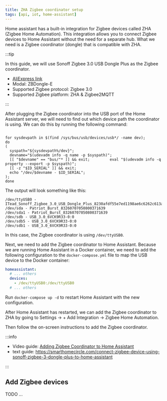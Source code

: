 ```yaml
---
title: ZHA Zigbee coordinator setup
tags: [api, iot, home-assistant]
---
```


Home assistant has a built-in integration for Zigbee devices called ZHA (Zigbee Home Automation). This integration allows you to connect Zigbee devices to Home Assistant without the need for a separate hub. What we need is a Zigbee coordinator (dongle) that is compatible with ZHA.

:::tip

In this guide, we will use Sonoff Zigbee 3.0 USB Dongle Plus as the Zigbee coordinator.

- [AliExpress link](https://ja.aliexpress.com/item/1005007089589385.html?spm=a2g0o.order_list.order_list_main.47.68e8585asfaXlj&gatewayAdapt=glo2jpn)
- Modal: ZBDongle-E
- Supported Zigbee protocol: Zigbee 3.0
- Supported Zigbee platform: ZHA & Zigbee2MQTT

:::

After plugging the Zigbee coordinator into the USB port of the Home Assistant server, we will need to find out which device path the coordinator is using. We can do this by running the following command:

```shell

for sysdevpath in $(find /sys/bus/usb/devices/usb*/ -name dev);
do
(
  syspath="${sysdevpath%/dev}";
  devname="$(udevadm info -q name -p $syspath)";
  [[ "$devname" == "bus/"* ]] && exit;         eval "$(udevadm info -q property --export -p $syspath)";
  [[ -z "$ID_SERIAL" ]] && exit;
  echo "/dev/$devname - $ID_SERIAL";
);
done

```

The output will look something like this:

```shell
/dev/ttyUSB0 - ITead_Sonoff_Zigbee_3.0_USB_Dongle_Plus_8230afdf55e7ed1198ae6c6262c613ac
/dev/sda - Patriot_Burst_83260707050800371639
/dev/sda1 - Patriot_Burst_83260707050800371639
/dev/sdb - USB_3.0_6VCK9R33-0:0
/dev/sdb5 - USB_3.0_6VCK9R33-0:0
/dev/sdb1 - USB_3.0_6VCK9R33-0:0
```

In this case, the Zigbee coordinator is using `/dev/ttyUSB0`.

Next, we need to add the Zigbee coordinator to Home Assistant. Because we are running Home Assistant in a Docker container, we need to add the following configuration to the `docker-compose.yml` file to map the USB device to the Docker container:

```yml
homeassistant:
  # ... others
  devices:
    - /dev/ttyUSB0:/dev/ttyUSB0
  # ... others
```

Run `docker-compose up -d` to restart Home Assistant with the new configuration.

After Home Assistant has restarted, we can add the Zigbee coordinator to ZHA by going to Settings -> + Add Integration -> Zigbee Home Automation.

Then follow the on-screen instructions to add the Zigbee coordinator.

:::info

- Video guide: [Adding Zigbee Coordinator to Home Assistant](https://www.youtube.com/watch?v=DynzcuwaY7s&t=46s)
- text guide: https://smarthomecircle.com/connect-zigbee-device-using-sonoff-zigbee-3-dongle-plus-to-home-assistant

:::

## Add Zigbee devices

TODO ...
